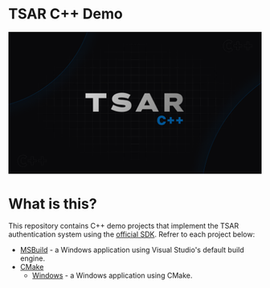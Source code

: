 # TSAR C++ Demo
![banner](/banner.png)

# What is this?
This repository contains C++ demo projects that implement the TSAR authentication system using the [official SDK](https://github.com/tsarnet/cpp-sdk-v2). Refrer to each project below:
* [MSBuild](/msbuild) - a Windows application using Visual Studio's default build engine.
* [CMake](/cmake)
  * [Windows](/cmake/windows) - a Windows application using CMake. 
